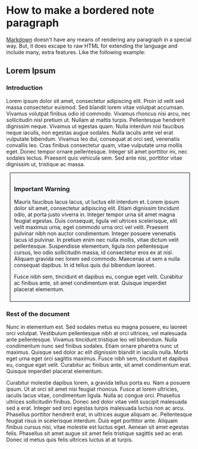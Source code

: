 How to make a bordered note paragraph
=====================================

[Markdown] doesn't have any means of rendering any paragraph in a special way.
But, it does escape to raw HTML for extending the language and include many,
extra features.  Like the following example:

Lorem Ipsum
-----------

### Introduction ###

Lorem ipsum dolor sit amet, consectetur adipiscing elit. Proin id velit sed
massa consectetur euismod. Sed blandit lorem vitae volutpat accumsan. Vivamus
volutpat finibus odio id commodo. Vivamus rhoncus nisi arcu, nec sollicitudin
nisl pretium ut. Nullam at mattis turpis. Pellentesque hendrerit dignissim
neque. Vivamus ut egestas quam. Nulla interdum nisi faucibus neque iaculis, non
egestas augue sodales. Nulla iaculis ante vel erat vulputate bibendum. Vivamus
leo dui, consequat at orci sed, venenatis convallis leo. Cras finibus
consectetur quam, vitae vulputate urna mollis eget. Donec tempor ornare
pellentesque. Integer sit amet porttitor mi, nec sodales lectus. Praesent quis
vehicula sem. Sed ante nisi, porttitor vitae dignissim ut, tristique ac massa.

<div style="padding: 10px; margin: 10px; border: 1px solid black; background-color: #f8f9fa;">

### Important Warning ###

Mauris faucibus lacus lacus, ut luctus elit interdum et. Lorem ipsum dolor sit
amet, consectetur adipiscing elit. Etiam dignissim tincidunt odio, at porta
justo viverra in. Integer tempor urna sit amet magna feugiat egestas. Duis
consequat, ligula vel ultrices scelerisque, elit velit maximus urna, eget
commodo urna orci vel velit. Praesent pulvinar nibh non auctor condimentum.
Integer posuere venenatis lacus id pulvinar. In pretium enim nec nulla mollis,
vitae dictum velit pellentesque. Suspendisse elementum, ligula non pellentesque
cursus, leo odio sollicitudin massa, id consectetur eros ex at nisl. Aliquam
gravida nec lorem sed commodo. Maecenas ut sem a nulla consequat dapibus. In id
tellus quis dui bibendum laoreet.

Fusce nibh sem, tincidunt et dapibus eu, congue eget velit.  Curabitur ac
finibus ante, sit amet condimentum erat. Quisque imperdiet placerat elementum.

</div>

### Rest of the document ###

Nunc in elementum est. Sed sodales metus eu magna posuere, eu laoreet orci
volutpat. Vestibulum pellentesque nibh at orci ultrices, vel malesuada ante
pellentesque. Vivamus tincidunt tristique leo vel bibendum. Nulla condimentum
nunc sed finibus sodales. Etiam ornare pharetra nunc ut maximus. Quisque sed
dolor ac elit dignissim blandit in iaculis nulla. Morbi eget urna eget orci
sagittis maximus. Fusce nibh sem, tincidunt et dapibus eu, congue eget velit.
Curabitur ac finibus ante, sit amet condimentum erat. Quisque imperdiet placerat
elementum.

 Curabitur molestie dapibus lorem, a gravida tellus porta eu. Nam a posuere
 ipsum. Ut at orci sit amet nisi feugiat rhoncus. Fusce at lorem ultricies,
 iaculis lacus vitae, condimentum ligula. Nulla ac congue orci. Phasellus
 ultrices sollicitudin finibus. Donec sed dolor vitae velit suscipit malesuada
 sed a erat. Integer sed orci egestas turpis malesuada luctus non ac arcu.
 Phasellus porttitor hendrerit erat, in ultrices augue aliquam ac. Pellentesque
 feugiat risus in scelerisque interdum. Duis eget porttitor ante. Aliquam
 finibus cursus nisi, vitae molestie est luctus eget. Aenean sit amet egestas
 felis. Phasellus sit amet augue sit amet felis tristique sagittis sed ac erat.
 Donec id metus quis felis ultrices luctus at at turpis.


[Markdown]:     https://daringfireball.net/projects/markdown/
